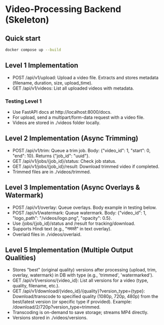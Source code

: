 # Video-Processing Backend (Skeleton)

## Quick start
```bash
docker compose up --build
```

## Level 1 Implementation
- POST /api/v1/upload: Upload a video file. Extracts and stores metadata (filename, duration, size, upload_time).
- GET /api/v1/videos: List all uploaded videos with metadata.

### Testing Level 1
- Use FastAPI docs at http://localhost:8000/docs.
- For upload, send a multipart/form-data request with a video file.
- Videos are stored in ./videos folder locally.

## Level 2 Implementation (Async Trimming)
- POST /api/v1/trim: Queue a trim job. Body: {"video_id": 1, "start": 0, "end": 10}. Returns {"job_id": "uuid"}.
- GET /api/v1/jobs/{job_id}/status: Check job status.
- GET /api/v1/jobs/{job_id}/result: Download trimmed video if completed.
- Trimmed files are in ./videos/trimmed.

## Level 3 Implementation (Async Overlays & Watermark)
- POST /api/v1/overlay: Queue overlays. Body example in testing below.
- POST /api/v1/watermark: Queue watermark. Body: {"video_id": 1, "logo_path": "/videos/logo.png", "opacity": 0.5}.
- Use /jobs/{job_id}/status and /result for tracking/download.
- Supports Hindi text (e.g., "नमस्ते" in text overlay).
- Overlaid files in ./videos/overlaid.

## Level 5 Implementation (Multiple Output Qualities)
- Stores "best" (original quality) versions after processing (upload, trim, overlay, watermark) in DB with type (e.g., 'trimmed', 'watermarked').
- GET /api/v1/versions/{video_id}: List all versions for a video (type, quality, filename, etc.).
- GET /api/v1/download/{video_id}/{quality}?version_type={type}: Download/transcode to specified quality (1080p, 720p, 480p) from the best/latest version (or specific type if provided). Example: /download/2/720p?version_type=trimmed.
- Transcoding is on-demand to save storage; streams MP4 directly.
- Versions stored in ./videos/versions.